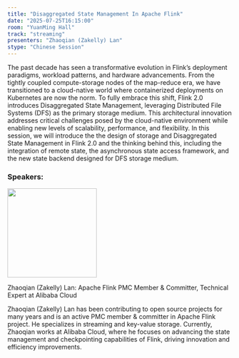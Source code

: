 ```yaml
---
title: "Disaggregated State Management In Apache Flink"
date: "2025-07-25T16:15:00"
room: "YuanMing Hall"
track: "streaming"
presenters: "Zhaoqian (Zakelly) Lan"
stype: "Chinese Session"
---
```


The past decade has seen a transformative evolution in Flink’s deployment paradigms, workload patterns, and hardware advancements. From the tightly coupled compute-storage nodes of the map-reduce era, we have transitioned to a cloud-native world where containerized deployments on Kubernetes are now the norm. To fully embrace this shift, Flink 2.0 introduces Disaggregated State Management, leveraging Distributed File Systems (DFS) as the primary storage medium. This architectural innovation addresses critical challenges posed by the cloud-native environment while enabling new levels of scalability, performance, and flexibility.
In this session, we will introduce the the design of storage and Disaggregated State Management in Flink 2.0 and the thinking behind this, including the integration of remote state, the asynchronous state access framework, and the new state backend designed for DFS storage medium.

### Speakers:


<img src="https://sessionize.com/image/9fb0-400o400o1-3GuCetdzM1ZnG45ZrGcUgh.jpg" width="200" /><br/>

Zhaoqian (Zakelly) Lan: Apache Flink PMC Member & Committer, Technical Expert at Alibaba Cloud

Zhaoqian (Zakelly) Lan has been contributing to open source projects for many years and is an active PMC member & committer in Apache Flink project. He specializes in streaming and key-value storage. Currently, Zhaoqian works at Alibaba Cloud, where he focuses on advancing the state management and checkpointing capabilities of Flink, driving innovation and efficiency improvements.